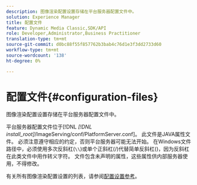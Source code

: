 ```yaml
---
description: 图像渲染配置设置存储在平台服务器配置文件中。
solution: Experience Manager
title: 配置文件
feature: Dynamic Media Classic,SDK/API
role: Developer,Administrator,Business Practitioner
translation-type: tm+mt
source-git-commit: d0bc88f55f857762b3bab4c76d1e3f3dd2733d60
workflow-type: tm+mt
source-wordcount: '138'
ht-degree: 0%

---
```



# 配置文件{#configuration-files}

图像渲染配置设置存储在平台服务器配置文件中。

平台服务器配置文件位于[!DNL *[!DNL install_root]*/ImageServing/conf/PlatformServer.conf]。 此文件是JAVA属性文件。 必须注意遵守相应的约定，否则平台服务器可能无法开始。 在Windows文件路径中，必须使用多次反斜杠(`\\`)或单个正斜杠(/)代替简单反斜杠(\)，因为反斜杠在此类文件中用作转义字符。 文件包含未声明的属性，这些属性供内部服务器使用，不得修改。

有关所有图像渲染配置设置的列表，请参阅[配置设置参考](../../../../../ir-api/server-admin/image-rendering-api-ref/c-ir-server-administration/c-ir-configuration-settings-reference/c-ir-configuration-settings-reference.md#concept-6947a512d4c94e9fb8a71b80243fee81)。
